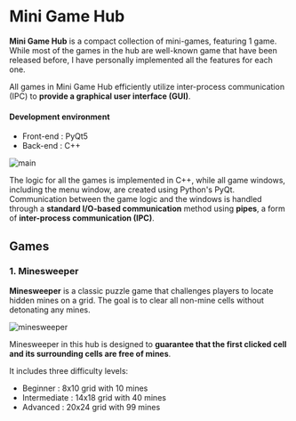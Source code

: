 # Mini Game Hub
**Mini Game Hub** is a compact collection of mini-games, featuring 1 game. While most of the games in the hub are well-known game that have been released before, I have personally implemented all the features for each one.

All games in Mini Game Hub efficiently utilize inter-process communication (IPC) to **provide a graphical user interface (GUI)**.
#### Development environment
- Front-end : PyQt5
- Back-end : C++

![main](https://raw.githubusercontent.com/kookjd7759/Mini-game-hub/images/execution_screen/main.png)

The logic for all the games is implemented in C++, while all game windows, including the menu window, are created using Python's PyQt. Communication between the game logic and the windows is handled through a **standard I/O-based communication** method using **pipes**, a form of **inter-process communication (IPC)**.

## Games
### 1. Minesweeper
**Minesweeper** is a classic puzzle game that challenges players to locate hidden mines on a grid. The goal is to clear all non-mine cells without detonating any mines.

![minesweeper](https://github.com/user-attachments/assets/399ad977-b83c-4473-b637-af0df8133b59)

Minesweeper in this hub is designed to **guarantee that the first clicked cell and its surrounding cells are free of mines**. 

It includes three difficulty levels:
 - Beginner : 8x10 grid with 10 mines
 - Intermediate : 14x18 grid with 40 mines
 - Advanced : 20x24 grid with 99 mines
